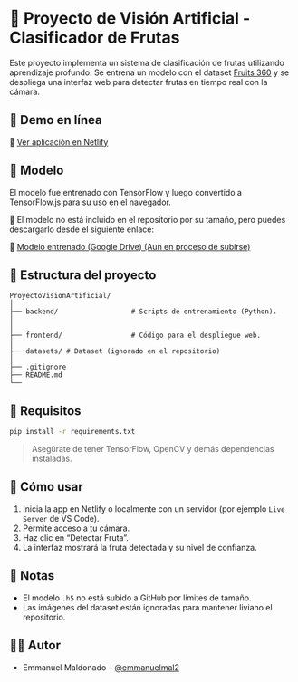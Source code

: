 
# 🍎 Proyecto de Visión Artificial - Clasificador de Frutas

Este proyecto implementa un sistema de clasificación de frutas utilizando aprendizaje profundo. Se entrena un modelo con el dataset [Fruits 360](https://www.kaggle.com/moltean/fruits) y se despliega una interfaz web para detectar frutas en tiempo real con la cámara.

## 🚀 Demo en línea

🔗 [Ver aplicación en Netlify](https://graceful-brigadeiros-626428.netlify.app)

## 🧠 Modelo

El modelo fue entrenado con TensorFlow y luego convertido a TensorFlow.js para su uso en el navegador.

📂 El modelo no está incluido en el repositorio por su tamaño, pero puedes descargarlo desde el siguiente enlace:

🔗 [Modelo entrenado (Google Drive) (Aun en proceso de subirse)](https://drive.google.com/)

## 📁 Estructura del proyecto

```  
ProyectoVisionArtificial/
│
├── backend/                  # Scripts de entrenamiento (Python).  
│   
│
├── frontend/                 # Código para el despliegue web. 
│
├── datasets/ # Dataset (ignorado en el repositorio)
│
├── .gitignore
├── README.md
└── 
```

## 🧪 Requisitos

```bash
pip install -r requirements.txt
```

> Asegúrate de tener TensorFlow, OpenCV y demás dependencias instaladas.

## 📸 Cómo usar

1. Inicia la app en Netlify o localmente con un servidor (por ejemplo `Live Server` de VS Code).
2. Permite acceso a tu cámara.
3. Haz clic en “Detectar Fruta”.
4. La interfaz mostrará la fruta detectada y su nivel de confianza.

## 📝 Notas

- El modelo `.h5` no está subido a GitHub por límites de tamaño.
- Las imágenes del dataset están ignoradas para mantener liviano el repositorio.

## 🧑‍💻 Autor

- Emmanuel Maldonado – [@emmanuelmal2](https://github.com/emmanuelmal2)

